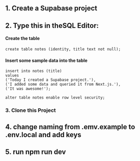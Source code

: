 ## 1. Create a Supabase project

## 2. Type this in theSQL Editor:

#### Create the table

`create table notes (identity, title text not null);`

#### Insert some sample data into the table

```
insert into notes (title)
values
('Today I created a Supabase project.'),
('I added some data and queried it from Next.js.'),
('It was awesome!');

alter table notes enable row level security;
```

### 3. Clone this Project

## 4. change naming from .emv.example to .env.local and add keys

## 5. run npm run dev
